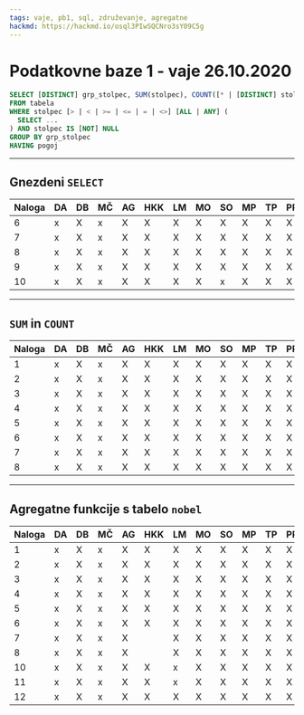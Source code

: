 ```yaml
---
tags: vaje, pb1, sql, združevanje, agregatne
hackmd: https://hackmd.io/osql3PIwSQCNro3sY09C5g
---
```

# Podatkovne baze 1 - vaje 26.10.2020

```sql
SELECT [DISTINCT] grp_stolpec, SUM(stolpec), COUNT([* | [DISTINCT] stolpec]), ...
FROM tabela
WHERE stolpec [> | < | >= | <= | = | <>] [ALL | ANY] (
  SELECT ...
) AND stolpec IS [NOT] NULL
GROUP BY grp_stolpec
HAVING pogoj
```

---

## Gnezdeni `SELECT`

| Naloga | DA | DB | MČ | AG | HKK | LM | MO | SO | MP | TP | PR | TS | LŠ | AT |
| ------ | -- | -- | -- | -- | --- | -- | -- | -- | -- | -- | -- | -- | -- | -- |
| 6      | x  | X  |  x | X  |  X  | X  |X   | X  | X  | X  | X  |  X | X  |  X |
| 7      | x  | X  |  x |  X |   X | X  | X  |  X | X  |  X |  X |  X |  X |  X |
| 8      | x  | X  |  x | X  |   X | X  |  X | X  |  X |  X | X  |  X |  X |  X |
| 9      | x  | X  |   x|  X |   X | X  | X  |   X| X  |  X |  X |  X |  X |  X |
| 10     | x  | X  |  x |  X |   X | X  |X   |  x | X  |  X | X  |  X |  X |  X |

---

## `SUM` in `COUNT`

| Naloga | DA | DB | MČ | AG | HKK | LM | MO | SO | MP | TP | PR | TS | LŠ | AT |
| ------ | -- | -- | -- | -- | --- | -- | -- | -- | -- | -- | -- | -- | -- | -- |
| 1      | x  |  X | x   |  X |  X   |  X | X  |  X | X  | X  |  X  |  X | X   |  X  |
| 2      | x  |  X |  x  |  X |  X   |  X | X  |  X | X  |  X |  X  |  X |  X  |  X  |
| 3      | x  |  X |   x |  X |   X  |  X | X  | X  | X  |   X|  X  |  X |  X  |  X  |
| 4      | x  |  X | x   |  X  |  X   |  X | X  |  X | X  | X  | X   |  X |  X  |  X  |
| 5      | x  |  X |  x  |  X  |  X   |  X | X  |  X | X  |  X |  X  |  X |  X  |  X  |
| 6      | x  |  X |   x |  X  |  X   |  X | X  |  X | X  |   X|  X  |  X |   X |  X  |
| 7      | x  |  X |    x|  X |  X   |  X | X  | X  | X  | X  |  X  |  X |  X  |  X  |
| 8      | x  |  X |    x|  X |  X   |  X | X  |  X | X  |  X |  X  |  X |  X  |  X  |

---

## Agregatne funkcije s tabelo `nobel`

| Naloga | DA | DB | MČ | AG | HKK | LM | MO | SO | MP | TP | PR | TS | LŠ | AT |
| ------ | -- | -- | -- | -- | --- | -- | -- | -- | -- | -- | -- | -- | -- | -- |
| 1      | x  |  X |x    | X  |  X   |  X |  X |  X | X  | X  | X  |  X |  X  |  X  |
| 2      | x  |  X | x   | X  |  X   |  X |  X |  X | X  | X  |  X |  X |  X  |  X  |
| 3      | x  |  X |  x  |  X |   X  |  X |  X |  X | X  | X  |  X  |  X |   X | X   |
| 4      | x  |  X |   x |  X |  X   |  X |  X |  X | X  | X  |  X  |  X |  X  |  X  |
| 5      | x  |  X |  x  |  X |   X  |  X |  X |  X | X  |  X  |  X  |  X |  X  |  X  |
| 6      | x  |  X |  x  |  X |   X  |  X |  X |  X | X  |  X |  X  |  X |  X  |  X  |
| 7      | x  |  X  | x   |  X |     |  X | X  |  X | X  |  X  |  X  |  X |  X  |  X  |
| 8      | x  |  X  |  x  |  X |     |  X |  X | X  | X  |  X |  X  |  X |  X  |    X
| 10     | x  |  X  |   x |  X |  X   |  x |  X |  X | X  |  X |  X  |  X |  X  |  X  |
| 11     | x  |  X  |  x  | X  |  X   |  x |  X |  X | X  |  X |  X  |  X |  X  |  X  |
| 12     | x  |  X |  x  |  X |   X  |  X |  X |  X | X  |  X |  X  |  X |  X  |  X  |
